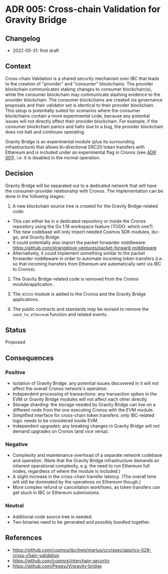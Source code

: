 # ADR 005: Cross-chain Validation for Gravity Bridge

## Changelog
* 2022-05-31: first draft

## Context

Cross-chain Validation is a shared security mechanism over IBC that leads to the creation of "provider" and "consumer" blockchains.
The provider blockchain communicates staking changes to consumer blockchain(s), while the consumer blockchain may communicate slashing evidence to the provider blockchain. The consumer blockchains are created via governance proposals and their validator set is identical to their provider blockchain.
This setup is potentially suited for scenarios where the consumer blockchains contain a more experimental code, because any potential issues will not
directly affect their provider blockchain. For example, if the consumer blockchain panics and halts due to a bug, the provider blockchain does not halt and continues operating.

Gravity Bridge is an experimental module (plus its surrounding infrastructure) that allows bi-directional ERC20 token transfers with Ethereum and is included under an experimental flag in Cronos (see [ADR 001](./adr-001.md)), i.e. it is disabled in the normal operation.


## Decision

Gravity Bridge will be separated out to a dedicated network that will have the consumer-provider relationship with Cronos.
The implementation can be done in the following stages:

1. A new blockchain source tree is created for the Gravity Bridge-related code:
- This can either be in a dedicated repository or inside the Cronos repository using the Go 1.18 workspace feature (TODO: which one?).
- The new codebase will only import needed Cosmos SDK modules, ibc-go, and Gravity Bridge.
- It could potentially also import the packet forwarder middleware: https://github.com/strangelove-ventures/packet-forward-middleware
- Alternatively, it could implement something similar to the packet forwarder middleware in order to automate incoming token transfers (i.e. so that incoming transfers from Ethereum are automatically sent via IBC to Cronos).

2. The Gravity Bridge-related code is removed from the Cronos module/application.

3. The x/ccv module is added to the Cronos and the Gravity Bridge applications.

4. The public contracts and standards may be revised to remove the `send_to_ethereum` function and related events.

## Status

Proposed

## Consequences

### Positive

- Isolation of Gravity Bridge: any potential issues discovered in it will not affect the overall Cronos network's operation.
- Independent processing of transactions: any transaction spikes in the EVM or Gravity Bridge modules will not affect each other directly.
- Storage sharding: the storage needed by Gravity Bridge can live on a different node from the one executing Cronos with the EVM module.
- Simplified interface for cross-chain token transfers: only IBC-related logic needs to be considered inside EVM.
- Independent upgrades: any breaking changes in Gravity Bridge will not demand upgrades on Cronos (and vice versa).

### Negative

- Complexity and maintenance overhead of a separate network codebase and operation. (Note that the Gravity Bridge infrastructure demands an inherent operational complexity, e.g. the need to run Ethereum full nodes, regardless of where the module is included.)
- A slight increase in the cross-chain transfer latency. (The overall time will still be dominated by the operations on Ethereum though.)
- More complex refund or cancellation workflows, as token transfers can get stuck in IBC or Ethereum submissions.

### Neutral

- Additional code source tree is needed.
- Two binaries need to be generated and possibly bundled together.

## References

* https://github.com/cosmos/ibc/tree/marius/ccv/spec/app/ics-028-cross-chain-validation
* https://github.com/cosmos/interchain-security 
* https://github.com/PeggyJV/gravity-bridge 
